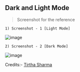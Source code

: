 ## Dark and Light Mode

> Screenshot for the reference

    1) Screenshot - 1 [Light Mode]

  ![image](https://github.com/user-attachments/assets/d71cc62d-6724-488d-a6f2-196ace96df6f)

    2) Screenshot - 2 [Dark Mode]

![image](https://github.com/user-attachments/assets/291c2869-ac37-4626-8574-3ef4037859f2)


Credits:- [Tirtha Sharma](https://github.com/genze121 "Tirtha Sharma")
